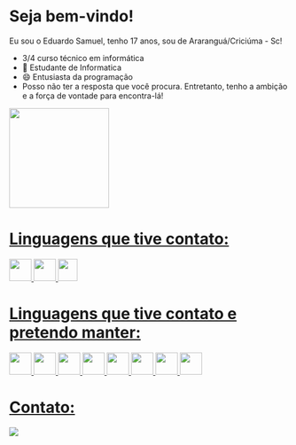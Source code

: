 # Seja bem-vindo! 

Eu sou o Eduardo Samuel, tenho 17 anos, sou de Araranguá/Criciúma - Sc!

-  3/4 curso técnico em informática 
- 🎒 Estudante de Informatica
- 😄 Entusiasta da programação 
- Posso não ter a resposta que você procura. Entretanto, tenho a ambição e a força de vontade para encontra-lá!

<div>
  <a href="https://github.com/EduardoSBM">
  <img  height="180em" src="https://github-readme-stats.vercel.app/api/top-langs/?username=EduardoSBM&layout=compact&theme=dracula&show_icons=true" />
</div>

# Linguagens que tive contato:

<div>

<img src="https://cdn.jsdelivr.net/gh/devicons/devicon/icons/arduino/arduino-original-wordmark.svg" width="40" height="40"/>
<img src="https://cdn.jsdelivr.net/gh/devicons/devicon/icons/cplusplus/cplusplus-original.svg" width="40" height="40"/>
<img src="https://static-00.iconduck.com/assets.00/c-sharp-c-icon-456x512-9sej0lrz.png" width="35" height="40"/>
</div>

# Linguagens que tive contato e pretendo manter:
<div>
  <img src="https://cdn.jsdelivr.net/gh/devicons/devicon/icons/html5/html5-original.svg" width="40" height="40" />
  <img src="https://cdn.jsdelivr.net/gh/devicons/devicon/icons/css3/css3-original.svg" width="40" height="40" />
  <img src="https://cdn.jsdelivr.net/gh/devicons/devicon/icons/javascript/javascript-original.svg" width="40" height="40" />
  <img src="https://cdn-icons-png.flaticon.com/512/226/226777.png" width="40" height="40"/>
  <img src="https://cdn.jsdelivr.net/gh/devicons/devicon/icons/python/python-original.svg" width="40" height="40"/>
  <img src="https://cdn-icons-png.flaticon.com/512/5968/5968332.png" width="40" height="40"/>
  <img src="https://cdn.jsdelivr.net/gh/devicons/devicon/icons/mysql/mysql-original.svg" width="40" height="40"/>
  <img src="https://upload.wikimedia.org/wikipedia/commons/thumb/d/d7/Easyphp_logo.svg/1200px-Easyphp_logo.svg.png" width="40" height="40"/>
</div>

# Contato:

<div>
  <a href="https://instagram.com/1eduardosamuel_/" target="_blank"><img loading="lazy" src="https://img.shields.io/badge/-Instagram-%23E4405F?style=for-the-badge&logo=instagram&logoColor=white" target="_blank"></a>
  
</div>
 

